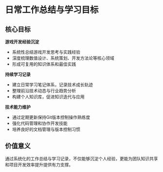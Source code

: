 # 日常工作总结与学习目标

## 核心目标

**游戏开发经验沉淀**
- 系统性总结游戏开发思考与实践经验
- 深度梳理数值设计、系统策划、开发方法论等核心领域
- 形成可复用的知识体系和最佳实践

**持续学习记录**
- 建立日常学习笔记体系，记录技术成长轨迹
- 整理前沿技术动态与行业趋势分析
- 构建个人知识库，促进知识迭代与应用

**技术能力维护**
- 通过定期更新保持Git版本控制操作熟练度
- 强化代码管理和协作开发技能
- 培养良好的文档管理与版本控制习惯

## 价值意义

通过系统化的工作总结与学习记录，不仅能够沉淀个人经验，更能为团队知识共享和项目开发效率提升提供有力支撑。 